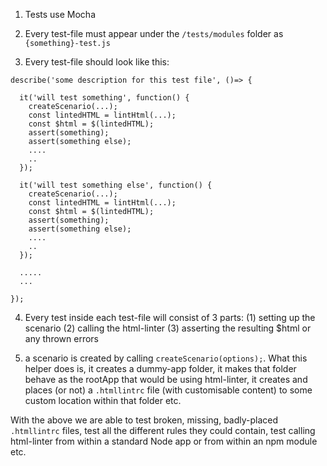 1. Tests use Mocha
2. Every test-file must appear under the `/tests/modules` folder as `{something}-test.js`

3. Every test-file should look like this:

```
describe('some description for this test file', ()=> {

  it('will test something', function() {
    createScenario(...);
    const lintedHTML = lintHtml(...);
    const $html = $(lintedHTML);
    assert(something);
    assert(something else);
    ....
    ..
  });

  it('will test something else', function() {
    createScenario(...);
    const lintedHTML = lintHtml(...);
    const $html = $(lintedHTML);
    assert(something);
    assert(something else);
    ....
    ..
  });

  .....
  ...

});
```

4. Every test inside each test-file will consist of 3 parts:
  (1) setting up the scenario
  (2) calling the html-linter
  (3) asserting the resulting $html or any thrown errors

5. a scenario is created by calling `createScenario(options);`. What this helper does is, it creates a dummy-app folder, it makes that folder behave as the rootApp that would be using html-linter, it creates and places (or not) a `.htmllintrc` file (with customisable content) to some custom location within that folder etc.

With the above we are able to test broken, missing, badly-placed `.htmllintrc` files, test all the different rules they could contain, test calling html-linter from within a standard Node app or from within an npm module etc.
